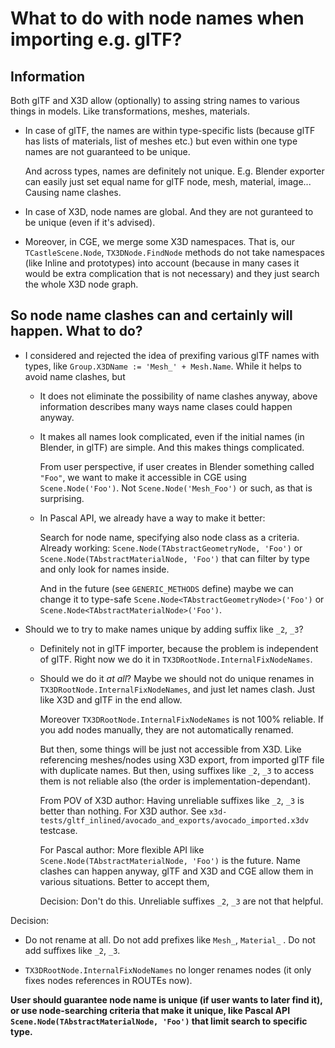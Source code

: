 # What to do with node names when importing e.g. glTF?

## Information

Both glTF and X3D allow (optionally) to assing string names to various things in models. Like transformations, meshes, materials.

- In case of glTF, the names are within type-specific lists (because glTF has lists of materials, list of meshes etc.) but even within one type names are not guaranteed to be unique.

    And across types, names are definitely not unique. E.g. Blender exporter can easily just set equal name for glTF node, mesh, material, image... Causing name clashes.

- In case of X3D, node names are global. And they are not guranteed to be unique (even if it's advised).

- Moreover, in CGE, we merge some X3D namespaces. That is, our `TCastleScene.Node`, `TX3DNode.FindNode` methods do not take namespaces (like Inline and prototypes) into account (because in many cases it would be extra complication that is not necessary) and they just search the whole X3D node graph.

## So node name clashes can and certainly will happen. What to do?

- I considered and rejected the idea of prexifing various glTF names with types, like `Group.X3DName := 'Mesh_' + Mesh.Name`. While it helps to avoid name clashes, but

    - It does not eliminate the possibility of name clashes anyway, above information describes many ways name clases could happen anyway.

    - It makes all names look complicated, even if the initial names (in Blender, in glTF) are simple. And this makes things complicated.

      From user perspective, if user creates in Blender something called `"Foo"`, we want to make it accessible in CGE using `Scene.Node('Foo')`. Not `Scene.Node('Mesh_Foo')` or such, as that is surprising.

    - In Pascal API, we already have a way to make it better:

      Search for node name, specifying also node class as a criteria. Already working: `Scene.Node(TAbstractGeometryNode, 'Foo')` or `Scene.Node(TAbstractMaterialNode, 'Foo')` that can filter by type and only look for names inside.

      And in the future (see `GENERIC_METHODS` define) maybe we can change it to type-safe `Scene.Node<TAbstractGeometryNode>('Foo')` or `Scene.Node<TAbstractMaterialNode>('Foo')`.

- Should we to try to make names unique by adding suffix like `_2`, `_3`?

    - Definitely not in glTF importer, because the problem is independent of glTF. Right now we do it in `TX3DRootNode.InternalFixNodeNames`.

    - Should we do it *at all*? Maybe we should not do unique renames in `TX3DRootNode.InternalFixNodeNames`, and just let names clash. Just like X3D and glTF in the end allow.

      Moreover `TX3DRootNode.InternalFixNodeNames` is not 100% reliable. If you add nodes manually, they are not automatically renamed.

      But then, some things will be just not accessible from X3D. Like referencing meshes/nodes using X3D export, from imported glTF file with duplicate names. But then, using suffixes like `_2`, `_3` to access them is not reliable also (the order is implementation-dependant).

      From POV of X3D author: Having unreliable suffixes like `_2`, `_3` is better than nothing. For X3D author. See `x3d-tests/gltf_inlined/avocado_and_exports/avocado_imported.x3dv` testcase.

      For Pascal author: More flexible API like `Scene.Node(TAbstractMaterialNode, 'Foo')` is the future. Name clashes can happen anyway, glTF and X3D and CGE allow them in various situations. Better to accept them,

      Decision: Don't do this. Unreliable suffixes `_2`, `_3` are not that helpful.

Decision:

- Do not rename at all. Do not add prefixes like `Mesh_`, `Material_` . Do not add suffixes like `_2`, `_3`.

- `TX3DRootNode.InternalFixNodeNames` no longer renames nodes (it only fixes nodes references in ROUTEs now).

**User should guarantee node name is unique (if user wants to later find it), or use node-searching criteria that make it unique, like Pascal API `Scene.Node(TAbstractMaterialNode, 'Foo')` that limit search to specific type.**
